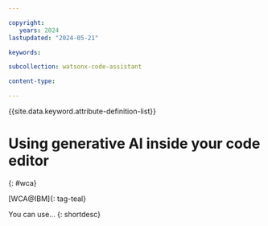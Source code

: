 ```yaml
---

copyright:
   years: 2024
lastupdated: "2024-05-21"

keywords: 

subcollection: watsonx-code-assistant

content-type:

---
```


{{site.data.keyword.attribute-definition-list}}

# Using generative AI inside your code editor
{: #wca}

[WCA@IBM]{: tag-teal}

You can use...
{: shortdesc}


